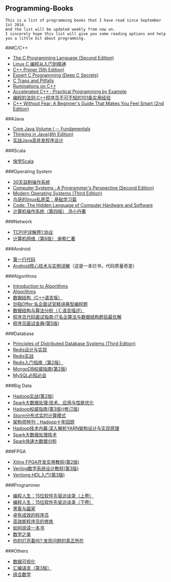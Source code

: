 ## Programming-Books

    This is a list of programming books that I have read since September 1st 2014.
    And the list will be updated weekly from now on.
    I sincerely hope this list will give you some reading options and help you a little bit about programming.


###C/C++

* [The C Programming Language (Second Edition)][001]
* [Linux C 编程从入门到精通][002]
* [C++ Primer (5th Edition)][003]
* [Expert C Programming (Deep C Secrets)][004]
* [C Traps and Pitfalls][005]
* [Ruminations on C++][006]
* [Accelerated C++ : Practical Programming by Example][007]
* [编程的法则:C++程序员不可不知的101条实用经验][008]
* [C++ Without Fear: A Beginner's Guide That Makes You Feel Smart (2nd Edition)][009]

###Java

* [Core Java Volume I -- Fundamentals][010]
* [Thinking in Java(4th Edition)][040]
* [实战Java高并发程序设计][057]

###Scala
* [快学Scala][054]

###Operating System

* [30天自制操作系统][011]
* [Computer Systems : A Programmer's Perspective (Second Edition)][012]
* [Modern Operating Systems (Third Edition)][013]
* [鸟哥的linux私房菜：基础学习篇][014]
* [Code: The Hidden Language of Computer Hardware and Software][015]
* [计算机操作系统（第四版） 汤小丹著][056]

###Network
* [TCP/IP详解卷1:协议][042]
* [计算机网络（第6版） 谢希仁著][052]

###Android

* [第一行代码][016]
* [Android核心技术与实例详解][017]（这是一本烂书，代码质量奇差）

###Algorithms

* [Introduction to Algorithms][018]
* [Algorithms][019]
* [数据结构（C++语言版）][020]
* [剑指Offer:名企面试官精讲典型编程题][021]
* [数据结构与算法分析（Ｃ语言描述）][039]
* [程序员代码面试指南:IT名企算法与数据结构题目最优解][050]
* [程序员面试金典(第5版)][051]

###Database

* [Principles of Distributed Database Systems (Third Edition)][022]
* [Redis设计与实现][037]
* [Redis实战][038]
* [Redis入门指南（第2版）][041]
* [MongoDB权威指南(第2版)][044]
* [MySQL必知必会][058]

###Big Data

* [Hadoop实战(第2版)][043]
* [Spark大数据处理:技术、应用与性能优化][045]
* [Hadoop权威指南(第3版)(修订版)][046]
* [Storm分布式实时计算模式][047]
* [架构师特刊：Hadoop十年回顾][048]
* [Hadoop技术内幕:深入解析YARN架构设计与实现原理][049]
* [Spark大数据处理技术][053]
* [Spark快速大数据分析][055]

###FPGA

* [Xilinx FPGA开发实用教程(第2版)][023]
* [Verilog数字系统设计教程(第3版)][024]
* [Verilong HDL入门(第3版)][025]

###Programmer

* [编程人生：15位软件先驱访谈录（上卷）][026]
* [编程人生：15位软件先驱访谈录（下卷）][027]
* [黑客与画家][028]
* [卓有成效的程序员][029]
* [高效能程序员的修炼][030]
* [如何阅读一本书][031]
* [数学之美][032]
* [你的灯亮着吗?:发现问题的真正所在][033]

###Others

* [数据可视化][034]
* [汇编语言（第3版）][035]
* [组合数学][036]


[001]: http://www.amazon.cn/C%E7%A8%8B%E5%BA%8F%E8%AE%BE%E8%AE%A1%E8%AF%AD%E8%A8%80-%E5%85%8B%E5%B0%BC%E6%B1%89/dp/B0011425T8/ref=sr_1_1?ie=UTF8&qid=1441107329&sr=8-1&keywords=c%E7%A8%8B%E5%BA%8F%E8%AE%BE%E8%AE%A1%E8%AF%AD%E8%A8%80
[002]: http://www.amazon.cn/Linux-C%E7%BC%96%E7%A8%8B%E4%BB%8E%E5%85%A5%E9%97%A8%E5%88%B0%E7%B2%BE%E9%80%9A-%E5%AE%8B%E7%A3%8A/dp/B00HI96AFA/ref=sr_1_1?ie=UTF8&qid=1441107461&sr=8-1&keywords=Linux+C+%E7%BC%96%E7%A8%8B%E4%BB%8E%E5%85%A5%E9%97%A8%E5%88%B0%E7%B2%BE%E9%80%9A
[003]: http://www.amazon.cn/C-Primer-%E6%96%AF%E5%9D%A6%E5%88%A9%C2%B7%E6%9D%8E%E6%99%AE%E6%9B%BC/dp/B00ESUIL0O/ref=sr_1_1?ie=UTF8&qid=1441107605&sr=8-1&keywords=c+primer
[004]: http://www.amazon.cn/C%E4%B8%93%E5%AE%B6%E7%BC%96%E7%A8%8BExpert-C-Programming-Deep-C-Secrets-Peter-Van-Der-Linden/dp/B0012NIW9K/ref=sr_1_1?ie=UTF8&qid=1441107698&sr=8-1&keywords=expert+c+programming
[005]: http://www.amazon.cn/C%E9%99%B7%E9%98%B1%E4%B8%8E%E7%BC%BA%E9%99%B7-%E7%BE%8E-%E5%AE%89%E5%BE%B7%E9%B2%81%C2%B7%E5%87%AF%E5%B0%BC%E6%A0%BC/dp/B00W34E1Z6/ref=sr_1_1?ie=UTF8&qid=1441107761&sr=8-1&keywords=C+Traps+and+Pitfalls
[006]: http://www.amazon.cn/C-%E6%B2%89%E6%80%9D%E5%BD%95-%E5%87%AF%E5%B0%BC%E6%A0%BC/dp/B00BHSPP7M/ref=sr_1_1?ie=UTF8&qid=1441107856&sr=8-1&keywords=Ruminations+on+C%2B%2B
[007]: http://www.amazon.cn/Accelerated-C-Practical-Programming-by-Example-Koenig-Andrew/dp/020170353X/ref=sr_1_1?ie=UTF8&qid=1441107955&sr=8-1&keywords=Accelerated+C%2B%2B+%3A+Practical+Programming+by+Example
[008]: http://www.amazon.cn/%E7%BC%96%E7%A0%81%E7%9A%84%E6%B3%95%E5%88%99-C-%E7%A8%8B%E5%BA%8F%E5%91%98%E4%B8%8D%E5%8F%AF%E4%B8%8D%E7%9F%A5%E7%9A%84101%E6%9D%A1%E5%AE%9E%E7%94%A8%E7%BB%8F%E9%AA%8C-%E5%88%98%E5%85%89/dp/B00HQ7VB3A/ref=sr_1_1?ie=UTF8&qid=1441108049&sr=8-1&keywords=C%2B%2B%E7%A8%8B%E5%BA%8F%E5%91%98%E4%B8%8D%E5%8F%AF%E4%B8%8D%E7%9F%A5%E7%9A%84101%E6%9D%A1%E5%AE%9E%E7%94%A8%E7%BB%8F%E9%AA%8C
[009]: http://www.amazon.cn/C-Without-Fear-A-Beginner-s-Guide-That-Makes-You-Feel-Smart-Overland-Brian/dp/0132673266/ref=sr_1_1?ie=UTF8&qid=1441108247&sr=8-1&keywords=C%2B%2B+Without+Fear%3A+A+Beginner%27s+Guide+That+Makes+You+Feel+Smart+2nd+Edition
[010]: http://www.amazon.cn/Java%E6%A0%B8%E5%BF%83%E6%8A%80%E6%9C%AF-%E5%9F%BA%E7%A1%80%E7%9F%A5%E8%AF%86-%E9%9C%8D%E6%96%AF%E7%89%B9%E6%9B%BC/dp/B00G9KF4JC/ref=sr_1_1?ie=UTF8&qid=1441108492&sr=8-1&keywords=Core+Java+Volume+I
[011]: http://www.amazon.cn/30%E5%A4%A9%E8%87%AA%E5%88%B6%E6%93%8D%E4%BD%9C%E7%B3%BB%E7%BB%9F-%E5%B7%9D%E5%90%88%E7%A7%80%E5%AE%9E/dp/B0091QAH7U/ref=sr_1_1?ie=UTF8&qid=1441108655&sr=8-1&keywords=30%E5%A4%A9%E8%87%AA%E5%88%B6%E6%93%8D%E4%BD%9C%E7%B3%BB%E7%BB%9F
[012]: http://www.amazon.cn/%E8%AE%A1%E7%AE%97%E6%9C%BA%E7%A7%91%E5%AD%A6%E4%B8%9B%E4%B9%A6-%E6%B7%B1%E5%85%A5%E7%90%86%E8%A7%A3%E8%AE%A1%E7%AE%97%E6%9C%BA%E7%B3%BB%E7%BB%9F-%E5%B8%83%E8%8E%B1%E6%81%A9%E7%89%B9/dp/B004BJ18KM/ref=sr_1_1?ie=UTF8&qid=1441108738&sr=8-1&keywords=computer+systems+a+programmer%27s+perspective
[013]: http://www.amazon.cn/%E7%8E%B0%E4%BB%A3%E6%93%8D%E4%BD%9C%E7%B3%BB%E7%BB%9F-%E5%A1%94%E5%AB%A9%E9%B2%8D%E5%A7%86/dp/B002GKAMFA/ref=sr_1_1?ie=UTF8&qid=1441108932&sr=8-1&keywords=Modern+Operating+Systems+%28Third+Edition%29
[014]: http://www.amazon.cn/%E9%B8%9F%E5%93%A5%E7%9A%84Linux%E7%A7%81%E6%88%BF%E8%8F%9C-%E5%9F%BA%E7%A1%80%E5%AD%A6%E4%B9%A0%E7%AF%87-%E9%B8%9F%E5%93%A5/dp/B003TJNO98/ref=sr_1_1?ie=UTF8&qid=1441109471&sr=8-1&keywords=%E9%B8%9F%E5%93%A5%E7%9A%84linux%E7%A7%81%E6%88%BF%E8%8F%9C+%E5%9F%BA%E7%A1%80%E5%AD%A6%E4%B9%A0%E7%AF%87+%E7%AC%AC%E5%9B%9B%E7%89%88
[015]: http://www.amazon.cn/%E7%BC%96%E7%A0%81-%E9%9A%90%E5%8C%BF%E5%9C%A8%E8%AE%A1%E7%AE%97%E6%9C%BA%E8%BD%AF%E7%A1%AC%E4%BB%B6%E8%83%8C%E5%90%8E%E7%9A%84%E8%AF%AD%E8%A8%80-%E6%9F%A5%E5%B0%94%E6%96%AF%E2%80%A2%E4%BD%A9%E6%8E%AA%E5%B0%94%E5%BE%B7/dp/B009RSXIB4/ref=sr_1_1?ie=UTF8&qid=1441110164&sr=8-1&keywords=code+the+hidden+language+of+computer+hardware+and+software
[016]: http://www.amazon.cn/%E7%AC%AC%E4%B8%80%E8%A1%8C%E4%BB%A3%E7%A0%81-Android-%E9%83%AD%E9%9C%96/dp/B00LVHTI9U/ref=sr_1_1?ie=UTF8&qid=1441109071&sr=8-1&keywords=%E7%AC%AC%E4%B8%80%E8%A1%8C%E4%BB%A3%E7%A0%81
[017]: http://www.amazon.cn/Android%E6%A0%B8%E5%BF%83%E6%8A%80%E6%9C%AF%E4%B8%8E%E5%AE%9E%E4%BE%8B%E8%AF%A6%E8%A7%A3-%E6%AC%A7%E9%98%B3%E9%9B%B6/dp/B00CBZQ3ZI/ref=sr_1_1?ie=UTF8&qid=1441109131&sr=8-1&keywords=Android%E6%A0%B8%E5%BF%83%E6%8A%80%E6%9C%AF%E4%B8%8E%E5%AE%9E%E4%BE%8B%E8%AF%A6%E8%A7%A3
[018]: http://www.amazon.cn/%E7%AE%97%E6%B3%95%E5%AF%BC%E8%AE%BA-Thomas-H-Cormen/dp/B00AK7BYJY/ref=sr_1_1?ie=UTF8&qid=1441109289&sr=8-1&keywords=Introduction+to+Algorithms
[019]: http://www.amazon.cn/%E5%9B%BE%E7%81%B5%E7%A8%8B%E5%BA%8F%E8%AE%BE%E8%AE%A1%E4%B8%9B%E4%B9%A6-%E7%AE%97%E6%B3%95-%E5%A1%9E%E5%A5%87%E5%A8%81%E5%85%8B/dp/B009OCFQ0O/ref=sr_1_1?ie=UTF8&qid=1441109316&sr=8-1&keywords=Algorithms
[020]: http://www.amazon.cn/%E6%B8%85%E5%8D%8E%E5%A4%A7%E5%AD%A6%E8%AE%A1%E7%AE%97%E6%9C%BA%E7%B3%BB%E5%88%97%E6%95%99%E6%9D%90-%E6%95%B0%E6%8D%AE%E7%BB%93%E6%9E%84-%E9%82%93%E4%BF%8A%E8%BE%89/dp/B00FEC2GYM/ref=sr_1_2?ie=UTF8&qid=1441109386&sr=8-2&keywords=%E6%95%B0%E6%8D%AE%E7%BB%93%E6%9E%84%EF%BC%88C%2B%2B%E8%AF%AD%E8%A8%80%E7%89%88%EF%BC%89
[021]: http://www.amazon.cn/%E5%89%91%E6%8C%87Offer-%E5%90%8D%E4%BC%81%E9%9D%A2%E8%AF%95%E5%AE%98%E7%B2%BE%E8%AE%B2%E5%85%B8%E5%9E%8B%E7%BC%96%E7%A8%8B%E9%A2%98-%E4%BD%95%E6%B5%B7%E6%B6%9B/dp/B00L5LKMVU/ref=sr_1_1?ie=UTF8&qid=1441110099&sr=8-1&keywords=%E5%89%91%E6%8C%87offer
[022]: http://www.amazon.cn/%E4%B8%96%E7%95%8C%E8%91%97%E5%90%8D%E8%AE%A1%E7%AE%97%E6%9C%BA%E6%95%99%E6%9D%90%E7%B2%BE%E9%80%89-%E5%88%86%E5%B8%83%E5%BC%8F%E6%95%B0%E6%8D%AE%E5%BA%93%E7%B3%BB%E7%BB%9F%E5%8E%9F%E7%90%86-%E5%8E%84%E5%85%B9%E5%8F%99/dp/B00JW45XYI/ref=sr_1_1?ie=UTF8&qid=1441109622&sr=8-1&keywords=Principles+of+Distributed+Database+Systems+%28Third+Edition%29
[023]: http://www.amazon.cn/gp/product/B008RKB400?psc=1&ref_=oh_aui_detailpage_o02_s00
[024]: http://www.amazon.cn/gp/product/B00DZGIETU?psc=1&ref_=oh_aui_detailpage_o03_s00
[025]: http://www.amazon.cn/gp/product/B001J54X1M?psc=1&ref_=oh_aui_detailpage_o03_s00
[026]: http://www.amazon.cn/%E7%BC%96%E7%A8%8B%E4%BA%BA%E7%94%9F-15%E4%BD%8D%E8%BD%AF%E4%BB%B6%E5%85%88%E9%A9%B1%E8%AE%BF%E8%B0%88%E5%BD%95-%E7%BE%8E-Peter-Seibel/dp/B00QA7GA2Y/ref=sr_1_1?ie=UTF8&qid=1441109760&sr=8-1&keywords=%E7%BC%96%E7%A8%8B%E4%BA%BA%E7%94%9F
[027]: http://www.amazon.cn/%E7%BC%96%E7%A8%8B%E4%BA%BA%E7%94%9F-15%E4%BD%8D%E8%BD%AF%E4%BB%B6%E5%85%88%E9%A9%B1%E8%AE%BF%E8%B0%88%E5%BD%95-%E5%A1%9E%E8%B4%9D%E5%B0%94/dp/B00QA7G6NM/ref=sr_1_2?ie=UTF8&qid=1441109760&sr=8-2&keywords=%E7%BC%96%E7%A8%8B%E4%BA%BA%E7%94%9F
[028]: http://www.amazon.cn/%E9%BB%91%E5%AE%A2%E4%B8%8E%E7%94%BB%E5%AE%B6-%E7%A1%85%E8%B0%B7%E5%88%9B%E4%B8%9A%E4%B9%8B%E7%88%B6Paul-Graham%E6%96%87%E9%9B%86-Paul-Graham/dp/B004WHZGZQ/ref=sr_1_1?ie=UTF8&qid=1441109916&sr=8-1&keywords=%E9%BB%91%E5%AE%A2%E4%B8%8E%E7%94%BB%E5%AE%B6
[029]: http://www.amazon.cn/%E5%8D%93%E6%9C%89%E6%88%90%E6%95%88%E7%9A%84%E7%A8%8B%E5%BA%8F%E5%91%98-%E5%BC%97%E5%BE%B7/dp/B001XCWFOI/ref=sr_1_1?ie=UTF8&qid=1441109964&sr=8-1&keywords=%E5%8D%93%E6%9C%89%E6%88%90%E6%95%88%E7%9A%84%E7%A8%8B%E5%BA%8F%E5%91%98
[030]: http://www.amazon.cn/%E9%AB%98%E6%95%88%E8%83%BD%E7%A8%8B%E5%BA%8F%E5%91%98%E7%9A%84%E4%BF%AE%E7%82%BC-%E9%98%BF%E7%89%B9%E4%BC%8D%E5%BE%B7/dp/B00DXZFZPO/ref=sr_1_1?ie=UTF8&qid=1441110034&sr=8-1&keywords=%E9%AB%98%E6%95%88%E8%83%BD%E7%A8%8B%E5%BA%8F%E5%91%98%E7%9A%84%E4%BF%AE%E7%82%BC
[031]: http://www.amazon.cn/%E5%A6%82%E4%BD%95%E9%98%85%E8%AF%BB%E4%B8%80%E6%9C%AC%E4%B9%A6-%E8%8E%AB%E6%8F%90%E9%BB%98%C2%B7J%C2%B7%E8%89%BE%E5%BE%B7%E5%8B%92/dp/B00IX8NX5A/ref=sr_1_1?ie=UTF8&qid=1441110060&sr=8-1&keywords=%E5%A6%82%E4%BD%95%E9%98%85%E8%AF%BB%E4%B8%80%E6%9C%AC%E4%B9%A6
[032]: http://www.amazon.cn/%E6%95%B0%E5%AD%A6%E4%B9%8B%E7%BE%8E-%E5%90%B4%E5%86%9B/dp/B00P6OJ09C/ref=sr_1_1?ie=UTF8&qid=1441110270&sr=8-1&keywords=%E6%95%B0%E5%AD%A6%E4%B9%8B%E7%BE%8E
[033]: http://www.amazon.cn/%E4%BD%A0%E7%9A%84%E7%81%AF%E4%BA%AE%E7%9D%80%E5%90%97-%E5%8F%91%E7%8E%B0%E9%97%AE%E9%A2%98%E7%9A%84%E7%9C%9F%E6%AD%A3%E6%89%80%E5%9C%A8-%E9%AB%98%E6%96%AF/dp/B00H1XNAIS/ref=sr_1_1?ie=UTF8&qid=1441110498&sr=8-1&keywords=%E4%BD%A0%E7%9A%84%E7%81%AF%E4%BA%AE%E7%9D%80%E5%90%97
[034]: http://www.amazon.cn/%E5%A4%A7%E6%95%B0%E6%8D%AE%E4%B8%9B%E4%B9%A6-%E6%95%B0%E6%8D%AE%E5%8F%AF%E8%A7%86%E5%8C%96-%E9%99%88%E4%B8%BA/dp/B00GDI2SGC/ref=sr_1_1?ie=UTF8&qid=1441110354&sr=8-1&keywords=%E6%95%B0%E6%8D%AE%E5%8F%AF%E8%A7%86%E5%8C%96
[035]: http://www.amazon.cn/%E6%B1%87%E7%BC%96%E8%AF%AD%E8%A8%80-%E7%8E%8B%E7%88%BD/dp/B00EYSPGYE/ref=sr_1_1?ie=UTF8&qid=1441110382&sr=8-1&keywords=%E6%B1%87%E7%BC%96%E8%AF%AD%E8%A8%80
[036]: http://www.amazon.cn/%E6%99%AE%E9%80%9A%E9%AB%98%E7%AD%89%E6%95%99%E8%82%B2-%E5%9B%BD%E5%AE%B6%E7%BA%A7%E8%A7%84%E5%88%92%E6%95%99%E6%9D%90%C2%B7%E8%AE%A1%E7%AE%97%E6%9C%BA%E7%A7%91%E5%AD%A6%E7%BB%84%E5%90%88%E5%AD%A6%E4%B8%9B%E4%B9%A6-%E7%BB%84%E5%90%88%E6%95%B0%E5%AD%A6-%E5%8D%A2%E5%BC%80%E6%BE%84/dp/B00GRS27Q4/ref=sr_1_4?ie=UTF8&qid=1441110448&sr=8-4&keywords=%E7%BB%84%E5%90%88%E6%95%B0%E5%AD%A6
[037]: http://www.amazon.cn/Redis%E8%AE%BE%E8%AE%A1%E4%B8%8E%E5%AE%9E%E7%8E%B0-%E9%BB%84%E5%81%A5%E5%AE%8F-%E8%91%97/dp/B00LZNV5B4/ref=sr_1_1?ie=UTF8&qid=1447603413&sr=8-1&keywords=redis%E8%AE%BE%E8%AE%A1%E4%B8%8E%E5%AE%9E%E7%8E%B0
[038]: http://www.amazon.cn/Redis%E5%AE%9E%E6%88%98-%E7%BA%A6%E8%A5%BF%E4%BA%9A-L-%E5%8D%A1%E5%B0%94%E6%A3%AE/dp/B016YLS2LM/ref=sr_1_1?ie=UTF8&qid=1447603542&sr=8-1&keywords=redis%E5%AE%9E%E6%88%98
[039]: http://www.amazon.cn/%E6%95%B0%E6%8D%AE%E7%BB%93%E6%9E%84%E4%B8%8E%E7%AE%97%E6%B3%95%E5%88%86%E6%9E%90-C%E8%AF%AD%E8%A8%80%E6%8F%8F%E8%BF%B0-%E9%9F%A6%E6%96%AF/dp/B003X4LF4U/ref=sr_1_2?ie=UTF8&qid=1451582683&sr=8-2&keywords=%E6%95%B0%E6%8D%AE%E7%BB%93%E6%9E%84%E4%B8%8E%E7%AE%97%E6%B3%95%E5%88%86%E6%9E%90%EF%BC%88%EF%BC%A3%E8%AF%AD%E8%A8%80%E6%8F%8F%E8%BF%B0%EF%BC%89
[040]: http://www.amazon.cn/Java%E7%BC%96%E7%A8%8B%E6%80%9D%E6%83%B3-%E5%9F%83%E5%8F%B2%E5%B0%94/dp/B0011F7WU4/ref=sr_1_1?ie=UTF8&qid=1453210934&sr=8-1&keywords=java%E7%BC%96%E7%A8%8B%E6%80%9D%E6%83%B3
[041]: https://www.amazon.cn/Redis%E5%85%A5%E9%97%A8%E6%8C%87%E5%8D%97-%E6%9D%8E%E5%AD%90%E9%AA%85/dp/B00X65PE3E/ref=sr_1_1?ie=UTF8&qid=1460902323&sr=8-1&keywords=redis%E5%85%A5%E9%97%A8%E6%8C%87%E5%8D%97+%E7%AC%AC2%E7%89%88
[042]: https://www.amazon.cn/TCP-IP%E8%AF%A6%E8%A7%A3%E5%8D%B71-%E5%8D%8F%E8%AE%AE-W-Richard-Stevens/dp/B00116OTVS/ref=sr_1_1?ie=UTF8&qid=1461163325&sr=8-1&keywords=tcp+ip
[043]: https://www.amazon.cn/Hadoop%E5%AE%9E%E6%88%98-%E9%99%86%E5%98%89%E6%81%92/dp/B009X25AI8/ref=sr_1_1?ie=UTF8&qid=1461242501&sr=8-1&keywords=hadoop%E5%AE%9E%E6%88%98
[044]: https://www.amazon.cn/MongoDB%E6%9D%83%E5%A8%81%E6%8C%87%E5%8D%97-%E9%9C%8D%E5%A4%9A%E7%BD%97%E5%A4%AB/dp/B00HLX035Q/ref=sr_1_1?ie=UTF8&qid=1461940848&sr=8-1&keywords=mongodb%E6%9D%83%E5%A8%81%E6%8C%87%E5%8D%97
[045]: https://www.amazon.cn/Spark%E5%A4%A7%E6%95%B0%E6%8D%AE%E5%A4%84%E7%90%86-%E6%8A%80%E6%9C%AF-%E5%BA%94%E7%94%A8%E4%B8%8E%E6%80%A7%E8%83%BD%E4%BC%98%E5%8C%96-%E9%AB%98%E5%BD%A6%E6%9D%B0/dp/B00PI1LWI0/ref=sr_1_1?s=books&ie=UTF8&qid=1462009307&sr=1-1&keywords=spark%E5%A4%A7%E6%95%B0%E6%8D%AE%E5%A4%84%E7%90%86
[046]: https://www.amazon.cn/Hadoop%E6%9D%83%E5%A8%81%E6%8C%87%E5%8D%97-%E6%80%80%E7%89%B9/dp/B00OUFXPDA/ref=sr_1_1?ie=UTF8&qid=1462198692&sr=8-1&keywords=hadoop%E6%9D%83%E5%A8%81%E6%8C%87%E5%8D%97
[047]: https://www.amazon.cn/%E5%A4%A7%E6%95%B0%E6%8D%AE%E6%8A%80%E6%9C%AF%E4%B8%9B%E4%B9%A6-Storm%E5%88%86%E5%B8%83%E5%BC%8F%E5%AE%9E%E6%97%B6%E8%AE%A1%E7%AE%97%E6%A8%A1%E5%BC%8F-%E5%90%89%E5%A5%A5%E5%85%B9/dp/B00QPZBK8U/ref=sr_1_1?ie=UTF8&qid=1462198768&sr=8-1&keywords=storm%E5%88%86%E5%B8%83%E5%BC%8F%E5%AE%9E%E6%97%B6%E8%AE%A1%E7%AE%97%E6%A8%A1%E5%BC%8F
[048]: http://www.infoq.com/cn/minibooks/download/Hadoop-10-years
[049]: https://www.amazon.cn/Hadoop%E6%8A%80%E6%9C%AF%E5%86%85%E5%B9%95-%E6%B7%B1%E5%85%A5%E8%A7%A3%E6%9E%90YARN%E6%9E%B6%E6%9E%84%E8%AE%BE%E8%AE%A1%E4%B8%8E%E5%AE%9E%E7%8E%B0%E5%8E%9F%E7%90%86-%E8%91%A3%E8%A5%BF%E6%88%90/dp/B00GSD3TE2/ref=sr_1_2?ie=UTF8&qid=1462977289&sr=8-2&keywords=yarn
[050]: https://www.amazon.cn/%E7%A8%8B%E5%BA%8F%E5%91%98%E4%BB%A3%E7%A0%81%E9%9D%A2%E8%AF%95%E6%8C%87%E5%8D%97-IT%E5%90%8D%E4%BC%81%E7%AE%97%E6%B3%95%E4%B8%8E%E6%95%B0%E6%8D%AE%E7%BB%93%E6%9E%84%E9%A2%98%E7%9B%AE%E6%9C%80%E4%BC%98%E8%A7%A3-%E5%B7%A6%E7%A8%8B%E4%BA%91/dp/B015D1UCG2/ref=sr_1_1?ie=UTF8&qid=1465742263&sr=8-1&keywords=%E7%A8%8B%E5%BA%8F%E5%91%98%E4%BB%A3%E7%A0%81%E9%9D%A2%E8%AF%95%E6%8C%87%E5%8D%97
[051]: https://www.amazon.cn/%E7%A8%8B%E5%BA%8F%E5%91%98%E9%9D%A2%E8%AF%95%E9%87%91%E5%85%B8-%E9%BA%A6%E5%85%8B%E9%81%93%E5%B0%94/dp/B00G8VOQOG/ref=sr_1_1?ie=UTF8&qid=1465742338&sr=8-1&keywords=%E7%A8%8B%E5%BA%8F%E5%91%98%E9%9D%A2%E8%AF%95%E9%87%91%E5%85%B8
[052]: https://www.amazon.cn/%E6%99%AE%E9%80%9A%E9%AB%98%E7%AD%89%E6%95%99%E8%82%B2%E6%9C%AC%E7%A7%91%E5%9B%BD%E5%AE%B6%E7%BA%A7%E8%A7%84%E5%88%92%E6%95%99%E6%9D%90-%E8%AE%A1%E7%AE%97%E6%9C%BA%E7%BD%91%E7%BB%9C-%E8%B0%A2%E5%B8%8C%E4%BB%81/dp/B00D6MV25Q/ref=sr_1_1?ie=UTF8&qid=1466425822&sr=8-1&keywords=%E8%AE%A1%E7%AE%97%E6%9C%BA%E7%BD%91%E7%BB%9C+%E8%B0%A2%E5%B8%8C%E4%BB%81
[053]: https://www.amazon.cn/Spark%E5%A4%A7%E6%95%B0%E6%8D%AE%E5%A4%84%E7%90%86%E6%8A%80%E6%9C%AF-%E5%A4%8F%E4%BF%8A%E9%B8%BE/dp/B00QUG5C9C/ref=sr_1_4?ie=UTF8&qid=1467125062&sr=8-4&keywords=spark
[054]: https://www.amazon.cn/%E5%BF%AB%E5%AD%A6Scala-%E5%87%AF%E2%80%A2S-%E9%9C%8D%E6%96%AF%E6%9B%BC/dp/B009P8FHHO/ref=sr_1_1?ie=UTF8&qid=1467387881&sr=8-1&keywords=%E5%BF%AB%E5%AD%A6scala
[055]: https://www.amazon.cn/Spark%E5%BF%AB%E9%80%9F%E5%A4%A7%E6%95%B0%E6%8D%AE%E5%88%86%E6%9E%90-%E7%BE%8E-%E5%8D%A1%E5%8A%B3-%E7%BE%8E-%E8%82%AF%E7%BB%B4%E5%B0%BC%E6%96%AF%E7%A7%91-%E7%BE%8E-%E6%B8%A9%E5%BE%B7%E5%B0%94-%E5%8A%A0-%E6%89%8E%E5%93%88%E9%87%8C%E4%BA%9A/dp/B016DWSEXI/ref=sr_1_1?ie=UTF8&qid=1467387923&sr=8-1&keywords=spark
[056]: https://www.amazon.cn/%E8%AE%A1%E7%AE%97%E6%9C%BA%E6%93%8D%E4%BD%9C%E7%B3%BB%E7%BB%9F-%E6%B1%A4%E5%B0%8F%E4%B8%B9/dp/B00L8QPZXC/ref=sr_1_1?ie=UTF8&qid=1467902886&sr=8-1&keywords=%E8%AE%A1%E7%AE%97%E6%9C%BA%E6%93%8D%E4%BD%9C%E7%B3%BB%E7%BB%9F
[057]: https://www.amazon.cn/%E5%AE%9E%E6%88%98Java%E9%AB%98%E5%B9%B6%E5%8F%91%E7%A8%8B%E5%BA%8F%E8%AE%BE%E8%AE%A1-%E8%91%9B%E4%B8%80%E9%B8%A3/dp/B017MEN094/ref=sr_1_3?ie=UTF8&qid=1468853790&sr=8-3&keywords=java+%E5%B9%B6%E5%8F%91
[058]: https://www.amazon.cn/MySQL%E5%BF%85%E7%9F%A5%E5%BF%85%E4%BC%9A-%E7%A6%8F%E5%A1%94/dp/B001NMTX9S/ref=sr_1_1?ie=UTF8&qid=1470670401&sr=8-1&keywords=mysql%E5%BF%85%E7%9F%A5%E5%BF%85%E4%BC%9A

